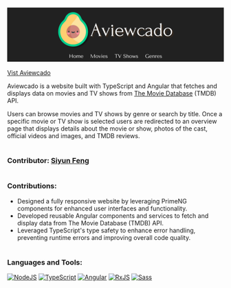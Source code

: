 <a href='https://aviewcado.vercel.app/' target='_blank'><img src='./src/assets/images/Aviewcado-banner.png' /></a>

[Vist Aviewcado](https://aviewcado.vercel.app/)

Aviewcado is a website built with TypeScript and Angular that fetches and displays data on movies and TV shows from [The Movie Database](https://developer.themoviedb.org/docs/getting-started) (TMDB) API.

Users can browse movies and TV shows by genre or search by title. Once a specific movie or TV show is selected users are redirected to an overview page that displays details about the movie or show, photos of the cast, official videos and images, and TMDB reviews.

#

### Contributor: [Siyun Feng](https://www.linkedin.com/in/siyunfeng/)

#

### Contributions:

- Designed a fully responsive website by leveraging PrimeNG components for enhanced user interfaces and functionality.
- Developed reusable Angular components and services to fetch and display data from The Movie Database (TMDB) API.
- Leveraged TypeScript's type safety to enhance error handling, preventing runtime errors and improving overall code quality.

#

### Languages and Tools:

<a href='https://nodejs.org/en' target='_blank'><img alt='NodeJS' src='https://img.shields.io/badge/node.js-6DA55F?style=for-the-badge&logo=node.js&logoColor=white' /></a>
<a href='https://www.typescriptlang.org/' target='_blank'><img alt='TypeScript' src='https://img.shields.io/badge/TypeScript-3178C6?logo=typescript&logoColor=white&style=for-the-badge' /></a>
<a href='https://angular.io/' target='_blank'><img alt='Angular' src='https://img.shields.io/badge/Angular-DD0031?style=for-the-badge&logo=angular&logoColor=white' /></a>
<a href='https://rxjs.dev/' target='_blank'><img alt='RxJS' src='https://img.shields.io/badge/rxjs-%23B7178C.svg?style=for-the-badge&logo=reactivex&logoColor=white' /></a>
<a href='https://sass-lang.com/' target='_blank'><img alt='Sass' src='https://img.shields.io/badge/SASS-hotpink.svg?style=for-the-badge&logo=SASS&logoColor=white' /></a>
